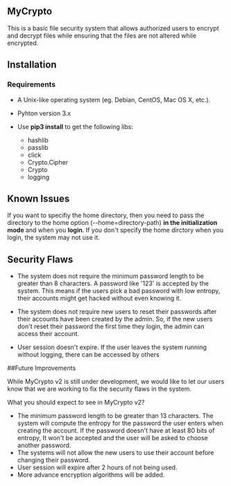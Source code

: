 ## MyCrypto
This is a basic file security system that allows authorized users to encrypt and decrypt files while ensuring that the files are not altered while encrypted. 

## Installation
### Requirements

* A Unix-like operating system (eg. Debian, CentOS, Mac OS X, etc.).

* Pyhton version 3.x
* Use **pip3 install** to get the following libs:
	* hashlib
	* passlib
	* click
	* Crypto.Cipher
	* Crypto
	* logging

  

## Known Issues
If you want to specifiy the home directory, then you need to pass the directory to the home option (--home=directory-path) **in the initialization mode** and when you **login**. If you don't specify the home dirctory when you login, the system may not use it. 

## Security Flaws
* The system does not require the minimum password length to be greater than 8 characters. A password like '123' is accepted by the system. This means if the users pick a bad password with low entropy, their accounts might get hacked without even knowing it. 

* The system does not require new users to reset their passwords after their accounts have been created by the admin. 
So, if the new users don't reset their password the first time they login, the admin can access their account.

* User session doesn't expire. If the user leaves the system running without logging, there can be accessed by others     

##Future Improvements 
   
While MyCrypto v2 is still under development, we would like to let our users know that we are working to fix the security flaws in the system.
  
  What you should expect to see in MyCrypto v2?
  
  * The minimum password length to be greater than 13 characters. The system will compute the entropy for the password the user enters when creating the account. If the password doesn't have at least 80 bits of entropy, It won't be accepted and the user will be asked to choose another password.
  * The systems will not allow the new users to use their account before changing their password. 
  *  User session will expire after 2 hours of not being used.
  *  More advance encryption algorithms will be added. 
  

